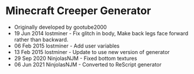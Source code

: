 # Minecraft Creeper Generator

- Originally developed by gootube2000
- 19 Jun 2014 lostminer - Fix glitch in body, Make back legs face forward rather than backward.
- 06 Feb 2015 lostminer - Add user variables
- 13 Feb 2015 lostminer - Update to use new version of generator
- 29 Sep 2020 NinjolasNJM - Fixed bottom textures
- 06 Jun 2021 NinjolasNJM - Converted to ReScript generator
